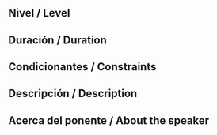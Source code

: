 # <!--- Título / Title -->

## Nivel / Level
<!--- Principiante / Beginner -->
<!--- Intermedio / Intermediate -->
<!--- Avanzado / Advanced -->

## Duración / Duration
<!-- 30 minuntos / 30 minutes -->
<!-- 45 minuntos / 45 minutes -->
<!-- 1 hora / 1 hour -->

## Condicionantes / Constraints
<!-- Condicionantes, por ejemplo una fecha específica -->
<!-- Any constraints you have, e.g. specific dates -->

## Descripción / Description
<!--- Describe your talk proposal -->

## Acerca del ponente / About the speaker
<!--- Tell us about you, previous talks or current JavaScript interests -->

